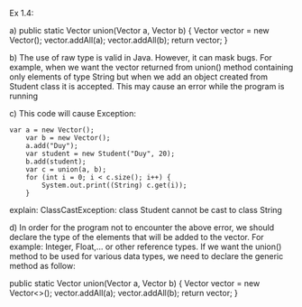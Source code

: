 Ex 1.4:

a)
public static Vector union(Vector a, Vector b) {
        Vector vector = new Vector();
        vector.addAll(a);
        vector.addAll(b);
        return vector;
}

b) 
The use of raw type is valid in Java. However, it can mask bugs.
For example, when we want the vector returned from union() method containing
only elements of type String but when we add an object created from Student
class it is accepted. This may cause an error while the program is running

c)
This code will cause Exception:

	var a = new Vector();
        var b = new Vector();
        a.add("Duy");
        var student = new Student("Duy", 20);
        b.add(student);
        var c = union(a, b);
        for (int i = 0; i < c.size(); i++) {
            System.out.print((String) c.get(i));
        }

explain: 
ClassCastException: class Student cannot be cast to class String

d)
In order for the program not to encounter the above error, we should declare
the type of the elements that will be added to the vector.
For example: Integer, Float,... or other reference types.
If we want the union() method to be used for various data types, we need to
declare the generic method as follow:

public static <T> Vector<T> union(Vector<T> a, Vector<T> b) {
        Vector<T> vector = new Vector<>();
        vector.addAll(a);
        vector.addAll(b);
        return vector;
}
